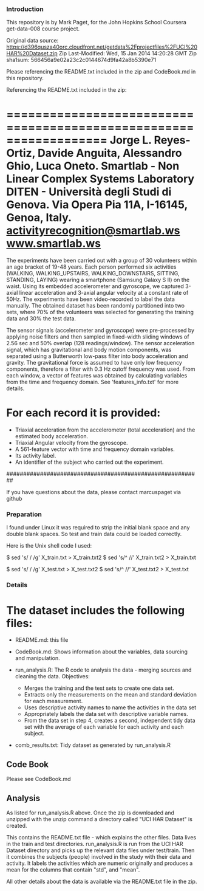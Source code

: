 ### Introduction

This repository is by Mark Paget, for the John Hopkins School Coursera get-data-008 course project.

Original data source: https://d396qusza40orc.cloudfront.net/getdata%2Fprojectfiles%2FUCI%20HAR%20Dataset.zip
Zip Last-Modified: Wed, 15 Jan 2014 14:20:28 GMT
Zip sha1sum: 566456a9e02a23c2c0144674d9fa42a8b5390e71

Please referencing the README.txt included in the zip and CodeBook.md in this repository.

Referencing the README.txt included in the zip:

==================================================================
Jorge L. Reyes-Ortiz, Davide Anguita, Alessandro Ghio, Luca Oneto.
Smartlab - Non Linear Complex Systems Laboratory
DITEN - Università degli Studi di Genova.
Via Opera Pia 11A, I-16145, Genoa, Italy.
activityrecognition@smartlab.ws
www.smartlab.ws
==================================================================

The experiments have been carried out with a group of 30 volunteers within an age bracket of 19-48 years. Each person performed six activities (WALKING, WALKING_UPSTAIRS, WALKING_DOWNSTAIRS, SITTING, STANDING, LAYING) wearing a smartphone (Samsung Galaxy S II) on the waist. Using its embedded accelerometer and gyroscope, we captured 3-axial linear acceleration and 3-axial angular velocity at a constant rate of 50Hz. The experiments have been video-recorded to label the data manually. The obtained dataset has been randomly partitioned into two sets, where 70% of the volunteers was selected for generating the training data and 30% the test data.

The sensor signals (accelerometer and gyroscope) were pre-processed by applying noise filters and then sampled in fixed-width sliding windows of 2.56 sec and 50% overlap (128 readings/window). The sensor acceleration signal, which has gravitational and body motion components, was separated using a Butterworth low-pass filter into body acceleration and gravity. The gravitational force is assumed to have only low frequency components, therefore a filter with 0.3 Hz cutoff frequency was used. From each window, a vector of features was obtained by calculating variables from the time and frequency domain. See 'features_info.txt' for more details.

For each record it is provided:
======================================

- Triaxial acceleration from the accelerometer (total acceleration) and the estimated body acceleration.
- Triaxial Angular velocity from the gyroscope.
- A 561-feature vector with time and frequency domain variables.
- Its activity label.
- An identifier of the subject who carried out the experiment.


##########################################################


If you have questions about the data, please contact marcuspaget via github


### Preparation

I found under Linux it was required to strip the initial blank space and any double blank spaces. So test and train data could be loaded correctly.

Here is the Unix shell code I used:

$ sed 's/  / /g' X_train.txt > X_train.txt2
$ sed 's/^ //' X_train.txt2 > X_train.txt

$ sed 's/  / /g' X_test.txt > X_test.txt2
$ sed 's/^ //' X_test.txt2 > X_test.txt

### Details


The dataset includes the following files:
=========================================

- README.md: this file

- CodeBook.md: Shows information about the variables, data sourcing and manipulation.

- run_analysis.R: The R code to analysis the data - merging sources and cleaning the data. Objectives:

	* Merges the training and the test sets to create one data set.
	* Extracts only the measurements on the mean and standard deviation for each measurement. 
	* Uses descriptive activity names to name the activities in the data set
	* Appropriately labels the data set with descriptive variable names. 
	* From the data set in step 4, creates a second, independent tidy data set with the average of each variable for each activity and each subject.


- comb_results.txt: Tidy dataset as generated by run_analysis.R

## Code Book

Please see CodeBook.md

## Analysis

As listed for run_analysis.R above. Once the zip is downloaded and unzipped with the unzip command a directory called "UCI HAR Dataset" is created.

This contains the README.txt file - which explains the other files. Data lives in the train and test directories. run_analysis.R is run from the UCI HAR Dataset directory and picks up the relevant data files under test/train. Then it combines the subjects (people) involved in the study with their data and activity. It labels the activities which are numeric originally and produces a mean for the columns that contain "std", and "mean".

All other details about the data is available via the README.txt file in the zip.
